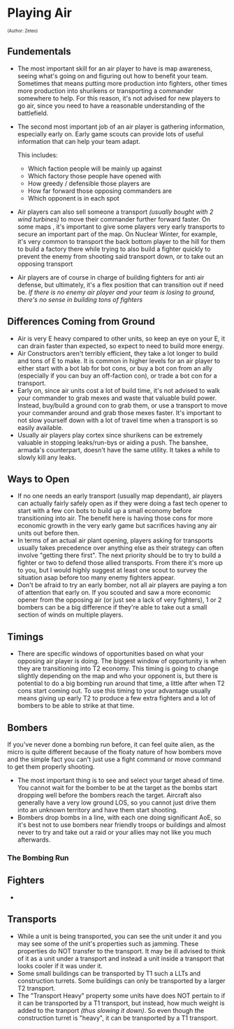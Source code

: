# Playing Air
<sup><sup>(Author: Zeteo)</sup></sup>

## Fundementals
- The most important skill for an air player to have is map awareness, seeing what's going on and figuring out how to benefit your team. Sometimes that means putting more production into fighters, other times more production into shurikens or transporting a commander somewhere to help. For this reason, it's not advised for new players to go air, since you need to have a reasonable understanding of the battlefield.
- The second most important job of an air player is gathering information, especially early on. Early game scouts can provide lots of useful information that can help your team adapt. 

  This includes:
  - Which faction people will be mainly up against
  - Which factory those people have opened with
  - How greedy / defensible those players are
  - How far forward those opposing commanders are
  - Which opponent is in each spot
- Air players can also sell someone a transport *(usually bought with 2 wind turbines)* to move their commander further forward faster. On some maps , it's important to give some players very early transports to secure an important part of the map. On Nuclear Winter, for example, it's very common to transport the back bottom player to the hill for them to build a factory there while trying to also build a fighter quickly to prevent the enemy from shooting said transport down, or to take out an opposing transport
- Air players are of course in charge of building fighters for anti air defense, but ultimately, it's a flex position that can transition out if need be. *If there is no enemy air player and your team is losing to ground, there's no sense in building tons of fighters*

## Differences Coming from Ground

- Air is very E heavy compared to other units, so keep an eye on your E, it can drain faster than expected, so expect to need to build more energy.
- Air Constructors aren't terribly efficient, they take a lot longer to build and tons of E to make. It is common in higher levels for an air player to either start with a bot lab for bot cons, or buy a bot con from an ally (especially if you can buy an off-faction con), or trade a bot con for a transport.
- Early on, since air units cost a lot of build time, it's not advised to walk your commander to grab mexes and waste that valuable build power. Instead, buy/build a ground con to grab them, or use a transport to move your commander around and grab those mexes faster. It's important to not slow yourself down with a lot of travel time when a transport is so easily available.
- Usually air players play cortex since shurikens can be extremely valuable in stopping leaks/run-bys or aiding a push. The banshee, armada's counterpart, doesn't have the same utility. It takes a while to slowly kill any leaks.

## Ways to Open
- If no one needs an early transport (usually map dependant), air players can actually fairly safely open as if they were doing a fast tech opener to start with a few con bots to build up a small economy before transitioning into air. The benefit here is having those cons for more economic growth in the very early game but sacrifices having any air units out before then.
- In terms of an actual air plant opening, players asking for transports usually takes precedence over anything else as their strategy can often involve "getting there first". The next priority should be to try to build a fighter or two to defend those allied transports. From there it's more up to you, but I would highly suggest at least one scout to survey the situation asap before too many enemy fighters appear.
- Don't be afraid to try an early bomber, not all air players are paying a ton of attention that early on. If you scouted and saw a more economic opener from the opposing air (or just see a lack of very fighters), 1 or 2 bombers can be a big difference if they're able to take out a small section of winds on multiple players.

## Timings
- There are specific windows of opportunities based on what your opposing air player is doing. The biggest window of opportunity is when they are transitioning into T2 economy. This timing is going to change slightly depending on the map and who your opponent is, but there is potential to do a big bombing run around that time, a little after when T2 cons start coming out. To use this timing to your advantage usually means giving up early T2 to produce a few extra fighters and a lot of bombers to be able to strike at that time.

## Bombers
If you've never done a bombing run before, it can feel quite alien, as the micro is quite different because of the floaty nature of how bombers move and the simple fact you can't just use a fight command or move command to get them properly shooting.
  
- The most important thing is to see and select your target ahead of time. You cannot wait for the bomber to be at the target as the bombs start dropping well before the bombers reach the target. Aircraft also generally have a very low ground LOS, so you cannot just drive them into an unknown territory and have them start shooting.
- Bombers drop bombs in a line, with each one doing significant AoE, so it's best not to use bombers near friendly troops or buildings and almost never to try and take out a raid or your allies may not like you much afterwards.

### The Bombing Run

## Fighters
- 


## Transports
- While a unit is being transported, you can see the unit under it and you may see some of the unit's properties such as jamming. These properties do NOT transfer to the transport. It may be ill advised to think of it as a unit under a transport and instead a unit inside a transport that looks cooler if it was under it.
- Some small buildings can be transported by T1 such a LLTs and construction turrets. Some buildings can only be transported by a larger T2 transport.
- The "Transport Heavy" property some units have does NOT pertain to if it can be transported by a T1 transport, but instead, how much weight is added to the tranport *(thus slowing it down)*. So even though the construction turret is "heavy", it can be transported by a T1 transport.



